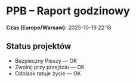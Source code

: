 # PPB – Raport godzinowy
**Czas (Europe/Warsaw):** 2025-10-19 22:18

## Status projektów
- Bezpieczny Pieszy — OK
- Zwolnij przy przejściu — OK
- Odblask ratuje życie — OK

